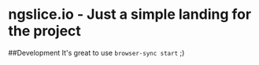 ngslice.io - Just a simple landing for the project
==================

##Development
It's great to use `browser-sync start` ;)